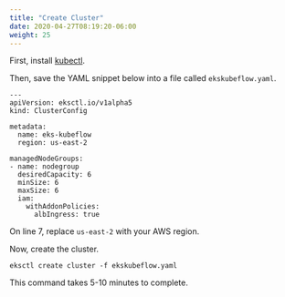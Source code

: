 ```yaml
---
title: "Create Cluster"
date: 2020-04-27T08:19:20-06:00
weight: 25
---
```


First, install [kubectl](https://kubernetes.io/docs/tasks/tools/install-kubectl/#install-kubectl).  

Then, save the YAML snippet below into a file called `ekskubeflow.yaml`.  

    ---
    apiVersion: eksctl.io/v1alpha5
    kind: ClusterConfig

    metadata:
      name: eks-kubeflow
      region: us-east-2

    managedNodeGroups:
    - name: nodegroup
      desiredCapacity: 6
      minSize: 6
      maxSize: 6
      iam:
        withAddonPolicies:
          albIngress: true

On line 7, replace `us-east-2` with your AWS region.

Now, create the cluster.

    eksctl create cluster -f ekskubeflow.yaml

This command takes 5-10 minutes to complete.

